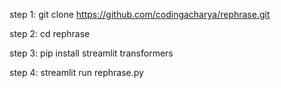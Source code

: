 step 1: git clone https://github.com/codingacharya/rephrase.git

step 2: cd rephrase

step 3: pip install streamlit transformers

step 4: streamlit run rephrase.py
